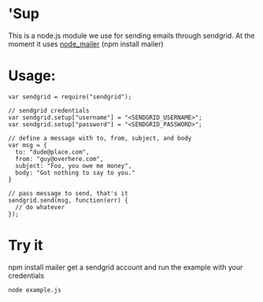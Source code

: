'Sup
====

This is a node.js module we use for sending emails through sendgrid.
At the moment it uses [node_mailer](http://github.com/marak/node_mailer) (npm install mailer)

Usage:
======

    var sendgrid = require("sendgrid");

    // sendgrid credentials
    var sendgrid.setup["username"] = "<SENDGRID_USERNAME>";
    var sendgrid.setup["password"] = "<SENDGRID_PASSWORD>";
   
    // define a message with to, from, subject, and body
    var msg = {
      to: "dude@place.com",
      from: "guy@overhere.com",
      subject: "Foo, you owe me money",
      body: "Got nothing to say to you."
    }
   
    // pass message to send, that's it
    sendgrid.send(msg, function(err) {
      // do whatever
    });

Try it
======

npm install mailer
get a sendgrid account and run the example with your credentials

    node example.js
